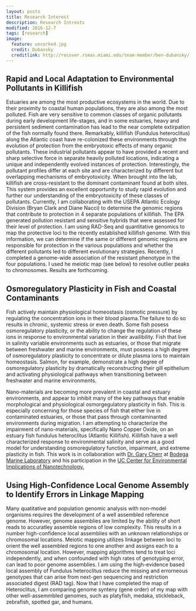 ```yaml
---
layout: posts
title: Research Interest 
description: Research Intrests 
modified: 2016-12-7
tags: [research]
image:
  feature: uncorked.jpg
  credit: Dubansky
  creditlink: http://recover.rsmas.miami.edu/team-member/ben-dubansky/
---
```

**Rapid and Local Adaptation to Environmental Pollutants in Killifish**  
---
Estuaries are among the most productive ecosystems in the world. Due to their proximity to coastal human populations, they are also among the most polluted. Fish are very sensitive to common classes of organic pollutants during early development life-stages, and in some estuaries, heavy and persistent sediment contamination has lead to the near complete extirpation of the fish normally found there. Remarkably, killifish (Fundulus heteroclitus) along the Atlantic coast have re-colonized these environments through the evolution of protection from the embryotoxic effects of many organic pollutants. These industrial pollutants appear to have provided a recent and sharp selective force in separate heavily polluted locations, indicating a unique and independently evolved instances of protection. Interestingly, the pollutant profiles differ at each site and are characterized by different but overlapping mechanisms of embryotoxicity. When brought into the lab, killifish are cross-resistant to the dominant contaminant found at both sites. This system provides an excellent opportunity to study rapid evolution and further our understanding of the embryotoxicity of these classes of pollutants. Currently, I am collaborating with the USEPA Atlantic Ecology Division (Bryan Clark and Diane Nacci) to determine the genomic regions that contribute to protection in 4 separate populations of killifish. The EPA generated pollution resistant and sensitive hybrids that were assessed for their level of protection. I am using RAD-Seq and quantitative genomics to map the protective loci to the recently established killifish genome. With this information, we can determine if the same or different genomic regions are responsible for protection in the various populations and whether the different pollutants led to different evolutionary strategies. Recently, I completed a genome-wide association of the resistant phenotype in the four populations. I used he meiotic map (see below) to resolve outlier peaks to chromosomes. Results are forthcoming.    


**Osmoregulatory Plasticity in Fish and Coastal Contaminants**
---
Fish actively maintain physiological homeostasis (osmotic pressure) by regulating the concentration ions in their blood plasma.The failure to do so results in chronic, systemic stress or even death. Some fish posess osmoregulatory plasticity, or the ability to change the regulation of these ions in response to environmental variation in their availibility. Fish that live in salinity variable environments such as estuaries, or those that migrate between freshwater and marine environments, must possess a high degree of osmoregulatory plasticity to concentrate or dilute plasma ions to maintain homeostasis. Salmon, for example, demonstrate a high degree of osmoregulatory plasticity by dramatically reconstructing their gill epithelium and activating physiological pathways when transitioning between freshwater and marine environments.  

Nano-materials are becoming more prevalent in coastal and estuary environments, and appear to inhibit many of the key pathways that enable morphological and physiological osmorgegulatory plasticity in fish. This is especially concerning for those species of fish that either live in contaminated estuaries, or those that pass through contaminanted environments during migration. I am attempting to characterize the impairment of nano-materials, specifically Nano Copper Oxide, on an estuary fish fundulus heteroclitus (Atlantic Killifish). Killifish have a well characterized response to environmental salinity and serve as a good model for understanding osmoregulatory function, impairment, and extreme plasticity in fish. This work is in collaboration with [Dr. Gary Cherr](http://bml.ucdavis.edu/research/faculty/gary-cherr/) at [Bodega Marine Laboratory](http://bml.ucdavis.edu/) and his participation in the [UC Center for Environmental Implications of Nanotechnology.](http://www.cein.ucla.edu/) 

**Using High-Confidence Local Genome Assembly to Identify Errors in Linkage Mapping**
---
Many quatitative and population genomic analysis with non-model organisms requires the development of a well assembled reference genome. However, genome assemblies are limited by the ability of short reads to accuratley assemble regions of low complexity. This results in a number high-confidence local assemblies with an unknown relationships or chromosomal locations. Meiotic mapping utilizes linkage between loci to orient the well assembled regions to one another and assigns each to a chromosomal location. However, mapping algorithms tend to treat loci independently, and when confounded with high rates of genotyping error, can lead to poor genome assemblies. I am using the high-evidence based local assembly of Fundulus heteroclitus reduce the missing and errorneous genotypes that can arise from next-gen sequencing and restriction associated digest (RAD tag). Now that I have completed the map of Heteroclitus, I am comparing genome synteny (gene order) of my map with other well-assemmbled genomes, such as platyfish, medaka, stickleback, zebrafish, spotted gar, and humans.    


